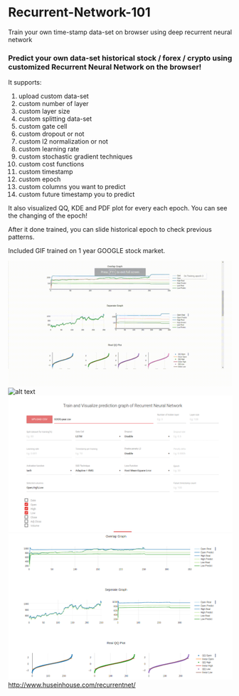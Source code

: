 # Recurrent-Network-101
Train your own time-stamp data-set on browser using deep recurrent neural network

### Predict your own data-set historical stock / forex / crypto using customized Recurrent Neural Network on the browser!
It supports:
1. upload custom data-set
2. custom number of layer
3. custom layer size
4. custom splitting data-set
5. custom gate cell
6. custom dropout or not
7. custom l2 normalization or not
8. custom learning rate
9. custom stochastic gradient techniques
10. custom cost functions
11. custom timestamp
12. custom epoch
13. custom columns you want to predict
14. custom future timestamp you to predict

It also visualized QQ, KDE and PDF plot for every each epoch. You can see the changing of the epoch!

After it done trained, you can slide historical epoch to check previous patterns.

Included GIF trained on 1 year GOOGLE stock market.

![alt text](screenshot/gif1.gif)
![alt text](screenshot/gif2.gif)
![alt text](screenshot/1.png)
![alt text](screenshot/2.png)
http://www.huseinhouse.com/recurrentnet/


